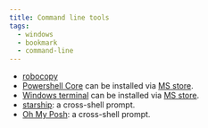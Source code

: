 ```yaml
---
title: Command line tools
tags:
  - windows
  - bookmark
  - command-line
---
```


- [robocopy](robocopy.md)
- [Powershell Core](https://github.com/PowerShell/PowerShell) can be installed via [MS store](https://apps.microsoft.com/detail/9mz1snwt0n5d).
- [Windows terminal](https://github.com/microsoft/terminal) can be installed via [MS store](https://apps.microsoft.com/detail/9n0dx20hk701).
- [starship](https://starship.rs/): a cross-shell prompt.
- [Oh My Posh](https://ohmyposh.dev/): a cross-shell prompt.
